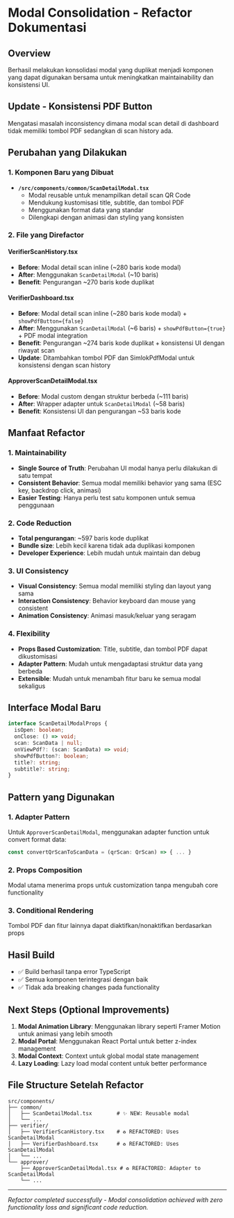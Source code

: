# Modal Consolidation - Refactor Dokumentasi

## Overview
Berhasil melakukan konsolidasi modal yang duplikat menjadi komponen yang dapat digunakan bersama untuk meningkatkan maintainability dan konsistensi UI.

## Update - Konsistensi PDF Button
Mengatasi masalah inconsistency dimana modal scan detail di dashboard tidak memiliki tombol PDF sedangkan di scan history ada.

## Perubahan yang Dilakukan

### 1. Komponen Baru yang Dibuat
- **`/src/components/common/ScanDetailModal.tsx`**
  - Modal reusable untuk menampilkan detail scan QR Code
  - Mendukung kustomisasi title, subtitle, dan tombol PDF
  - Menggunakan format data yang standar
  - Dilengkapi dengan animasi dan styling yang konsisten

### 2. File yang Direfactor

#### VerifierScanHistory.tsx
- **Before**: Modal detail scan inline (~280 baris kode modal)
- **After**: Menggunakan `ScanDetailModal` (~10 baris)
- **Benefit**: Pengurangan ~270 baris kode duplikat

#### VerifierDashboard.tsx
- **Before**: Modal detail scan inline (~280 baris kode modal) + `showPdfButton={false}`
- **After**: Menggunakan `ScanDetailModal` (~6 baris) + `showPdfButton={true}` + PDF modal integration
- **Benefit**: Pengurangan ~274 baris kode duplikat + konsistensi UI dengan riwayat scan
- **Update**: Ditambahkan tombol PDF dan SimlokPdfModal untuk konsistensi dengan scan history

#### ApproverScanDetailModal.tsx
- **Before**: Modal custom dengan struktur berbeda (~111 baris)
- **After**: Wrapper adapter untuk `ScanDetailModal` (~58 baris)
- **Benefit**: Konsistensi UI dan pengurangan ~53 baris kode

## Manfaat Refactor

### 1. Maintainability
- **Single Source of Truth**: Perubahan UI modal hanya perlu dilakukan di satu tempat
- **Consistent Behavior**: Semua modal memiliki behavior yang sama (ESC key, backdrop click, animasi)
- **Easier Testing**: Hanya perlu test satu komponen untuk semua penggunaan

### 2. Code Reduction
- **Total pengurangan**: ~597 baris kode duplikat
- **Bundle size**: Lebih kecil karena tidak ada duplikasi komponen
- **Developer Experience**: Lebih mudah untuk maintain dan debug

### 3. UI Consistency
- **Visual Consistency**: Semua modal memiliki styling dan layout yang sama
- **Interaction Consistency**: Behavior keyboard dan mouse yang consistent
- **Animation Consistency**: Animasi masuk/keluar yang seragam

### 4. Flexibility
- **Props Based Customization**: Title, subtitle, dan tombol PDF dapat dikustomisasi
- **Adapter Pattern**: Mudah untuk mengadaptasi struktur data yang berbeda
- **Extensible**: Mudah untuk menambah fitur baru ke semua modal sekaligus

## Interface Modal Baru

```typescript
interface ScanDetailModalProps {
  isOpen: boolean;
  onClose: () => void;
  scan: ScanData | null;
  onViewPdf?: (scan: ScanData) => void;
  showPdfButton?: boolean;
  title?: string;
  subtitle?: string;
}
```

## Pattern yang Digunakan

### 1. Adapter Pattern
Untuk `ApproverScanDetailModal`, menggunakan adapter function untuk convert format data:
```typescript
const convertQrScanToScanData = (qrScan: QrScan) => { ... }
```

### 2. Props Composition
Modal utama menerima props untuk customization tanpa mengubah core functionality

### 3. Conditional Rendering
Tombol PDF dan fitur lainnya dapat diaktifkan/nonaktifkan berdasarkan props

## Hasil Build
- ✅ Build berhasil tanpa error TypeScript
- ✅ Semua komponen terintegrasi dengan baik
- ✅ Tidak ada breaking changes pada functionality

## Next Steps (Optional Improvements)
1. **Modal Animation Library**: Menggunakan library seperti Framer Motion untuk animasi yang lebih smooth
2. **Modal Portal**: Menggunakan React Portal untuk better z-index management
3. **Modal Context**: Context untuk global modal state management
4. **Lazy Loading**: Lazy load modal content untuk better performance

## File Structure Setelah Refactor
```
src/components/
├── common/
│   ├── ScanDetailModal.tsx        # ✨ NEW: Reusable modal
│   └── ...
├── verifier/
│   ├── VerifierScanHistory.tsx    # ♻️ REFACTORED: Uses ScanDetailModal  
│   ├── VerifierDashboard.tsx      # ♻️ REFACTORED: Uses ScanDetailModal
│   └── ...
└── approver/
    ├── ApproverScanDetailModal.tsx # ♻️ REFACTORED: Adapter to ScanDetailModal
    └── ...
```

---
*Refactor completed successfully - Modal consolidation achieved with zero functionality loss and significant code reduction.*